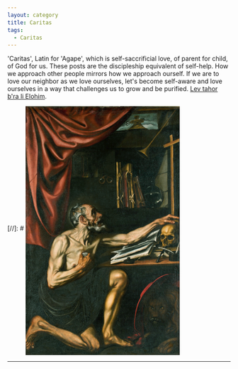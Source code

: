 ```yaml
---
layout: category
title: Caritas
tags:
  - Caritas
---
```


'Caritas', Latin for 'Agape', which is self-saccrificial love, of parent for child, of God for us. These posts are the discipleship equivalent of self-help. How we approach other people mirrors how we approach ourself. If we are to love our neighbor as we love ourselves, let's become self-aware and love ourselves in a way that challenges us to grow and be purified. [Lev tahor b'ra li Elohim](https://www.youtube.com/watch?v=QpHy77S-ITs).

[//]: # <img align="middle" alt="Joos van Cleve - Saint Jerome in His Study (Princeton Art Museum, c. 1528)" title="‘Blessed are the pure in heart, for they will see God.’ Matthew 5:8" src="https://raw.githubusercontent.com/VanitasVanitatum/VanitasVanitatum.github.io/master/images/Caritas.png"/>

___
